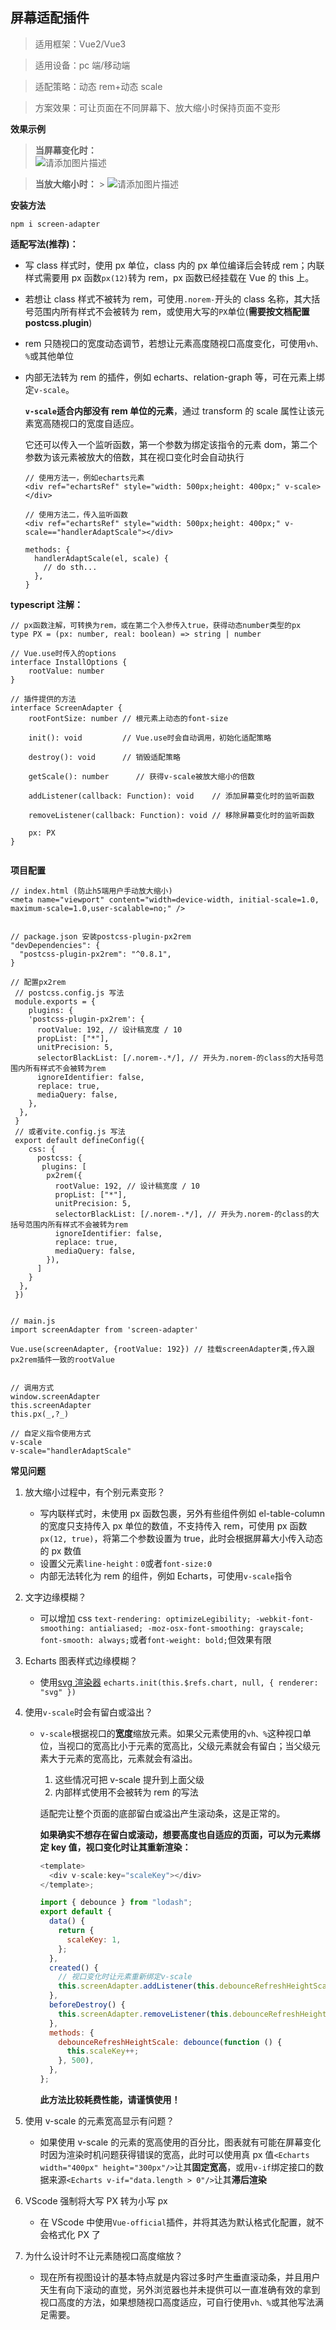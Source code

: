 ## 屏幕适配插件

> 适用框架：Vue2/Vue3

> 适用设备：pc 端/移动端

> 适配策略：动态 rem+动态 scale

> 方案效果：可让页面在不同屏幕下、放大缩小时保持页面不变形

**效果示例**

> **当屏幕变化时：**  
> ![请添加图片描述](https://i-blog.csdnimg.cn/direct/f24f43eed92747448fb96506b075de5b.gif#pic_center)

> **当放大缩小时：** > ![请添加图片描述](https://i-blog.csdnimg.cn/direct/592d28967dc342bc9ae6d32f564ffcad.gif)

**安装方法**

```
npm i screen-adapter
```

**适配写法(推荐)：**

- 写 class 样式时，使用 px 单位，class 内的 px 单位编译后会转成 rem；内联样式需要用 px 函数`px(12)`转为 rem，px 函数已经挂载在 Vue 的 this 上。
- 若想让 class 样式不被转为 rem，可使用`.norem-`开头的 class 名称，其大括号范围内所有样式不会被转为 rem，或使用大写的`PX`单位(**需要按文档配置 postcss.plugin**)
- rem 只随视口的宽度动态调节，若想让元素高度随视口高度变化，可使用`vh、%`或其他单位
- 内部无法转为 rem 的插件，例如 echarts、relation-graph 等，可在元素上绑定`v-scale`。

  **`v-scale`适合内部没有 rem 单位的元素**，通过 transform 的 scale 属性让该元素宽高随视口的宽度自适应。

  它还可以传入一个监听函数，第一个参数为绑定该指令的元素 dom，第二个参数为该元素被放大的倍数，其在视口变化时会自动执行

  ```
  // 使用方法一，例如echarts元素
  <div ref="echartsRef" style="width: 500px;height: 400px;" v-scale></div>

  // 使用方法二，传入监听函数
  <div ref="echartsRef" style="width: 500px;height: 400px;" v-scale=="handlerAdaptScale"></div>

  methods: {
    handlerAdaptScale(el, scale) {
      // do sth...
    },
  }
  ```

**typescript 注解：**

```
// px函数注解，可转换为rem，或在第二个入参传入true，获得动态number类型的px
type PX = (px: number, real: boolean) => string | number

// Vue.use时传入的options
interface InstallOptions {
	rootValue: number
}

// 插件提供的方法
interface ScreenAdapter {
	rootFontSize: number // 根元素上动态的font-size

	init(): void         // Vue.use时会自动调用，初始化适配策略

	destroy(): void      // 销毁适配策略

	getScale(): number      // 获得v-scale被放大缩小的倍数

	addListener(callback: Function): void    // 添加屏幕变化时的监听函数

	removeListener(callback: Function): void // 移除屏幕变化时的监听函数

	px: PX
}


```

**项目配置**

```
// index.html (防止h5端用户手动放大缩小)
<meta name="viewport" content="width=device-width, initial-scale=1.0, maximum-scale=1.0,user-scalable=no;" />


// package.json 安装postcss-plugin-px2rem
"devDependencies": {
  "postcss-plugin-px2rem": "^0.8.1",
}

// 配置px2rem
 // postcss.config.js 写法
 module.exports = {
    plugins: {
    'postcss-plugin-px2rem': {
      rootValue: 192, // 设计稿宽度 / 10
      propList: ["*"],
      unitPrecision: 5,
      selectorBlackList: [/.norem-.*/], // 开头为.norem-的class的大括号范围内所有样式不会被转为rem
      ignoreIdentifier: false,
      replace: true,
      mediaQuery: false,
    },
  },
 }
 // 或者vite.config.js 写法
 export default defineConfig({
    css: {
      postcss: {
       plugins: [
        px2rem({
          rootValue: 192, // 设计稿宽度 / 10
          propList: ["*"],
          unitPrecision: 5,
          selectorBlackList: [/.norem-.*/], // 开头为.norem-的class的大括号范围内所有样式不会被转为rem
          ignoreIdentifier: false,
          replace: true,
          mediaQuery: false,
        }),
      ]
    }
  },
 })


// main.js
import screenAdapter from 'screen-adapter'

Vue.use(screenAdapter, {rootValue: 192}) // 挂载screenAdapter类,传入跟px2rem插件一致的rootValue


// 调用方式
window.screenAdapter
this.screenAdapter
this.px(_,?_)

// 自定义指令使用方式
v-scale
v-scale="handlerAdaptScale"
```

**常见问题**

1. 放大缩小过程中，有个别元素变形？
   - 写内联样式时，未使用 px 函数包裹，另外有些组件例如 el-table-column 的宽度只支持传入 px 单位的数值，不支持传入 rem，可使用 px 函数`px(12, true)`，将第二个参数设置为 true，此时会根据屏幕大小传入动态的 px 数值
   - 设置父元素`line-height：0`或者`font-size:0`
   - 内部无法转化为 rem 的组件，例如 Echarts，可使用`v-scale`指令
2. 文字边缘模糊？
   - 可以增加 css `text-rendering: optimizeLegibility; -webkit-font-smoothing: antialiased; -moz-osx-font-smoothing: grayscale; font-smooth: always;`或者`font-weight: bold;`但效果有限
3. Echarts 图表样式边缘模糊？
   - 使用[svg 渲染器](https://echarts.apache.org/handbook/zh/best-practices/canvas-vs-svg/) `echarts.init(this.$refs.chart, null, { renderer: "svg" })`
4. 使用`v-scale`时会有留白或溢出？

   - `v-scale`根据视口的**宽度**缩放元素。如果父元素使用的`vh、%`这种视口单位，当视口的宽高比小于元素的宽高比，父级元素就会有留白；当父级元素大于元素的宽高比，元素就会有溢出。

     1. 这些情况可把 v-scale 提升到上面父级
     2. 内部样式使用不会被转为 rem 的写法

     适配完让整个页面的底部留白或溢出产生滚动条，这是正常的。

     **如果确实不想存在留白或滚动，想要高度也自适应的页面，可以为元素绑定 key 值，视口变化时让其重新渲染：**

     ```javascript
     <template>
       <div v-scale:key="scaleKey"></div>
     </template>;

     import { debounce } from "lodash";
     export default {
       data() {
         return {
           scaleKey: 1,
         };
       },
       created() {
         // 视口变化时让元素重新绑定v-scale
         this.screenAdapter.addListener(this.debounceRefreshHeightScale);
       },
       beforeDestroy() {
         this.screenAdapter.removeListener(this.debounceRefreshHeightScale);
       },
       methods: {
         debounceRefreshHeightScale: debounce(function () {
           this.scaleKey++;
         }, 500),
       },
     };
     ```

     **此方法比较耗费性能，请谨慎使用！**

5. 使用 v-scale 的元素宽高显示有问题？

   - 如果使用 v-scale 的元素的宽高使用的百分比，图表就有可能在屏幕变化时因为渲染时机问题获得错误的宽高，此时可以使用真 px 值`<Echarts width="400px" height="300px"/>`让其**固定宽高**，或用`v-if`绑定接口的数据来源`<Echarts v-if="data.length > 0"/>`让其**滞后渲染**

6. VScode 强制将大写 PX 转为小写 px

   - 在 VScode 中使用`Vue-official`插件，并将其选为默认格式化配置，就不会格式化 PX 了

7. 为什么设计时不让元素随视口高度缩放？
   - 现在所有视图设计的基本特点就是内容过多时产生垂直滚动条，并且用户天生有向下滚动的直觉，另外浏览器也并未提供可以一直准确有效的拿到视口高度的方法，如果想随视口高度适应，可自行使用`vh、%`或其他写法满足需要。
